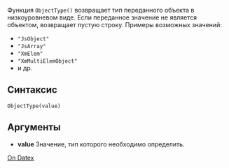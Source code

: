 Функция `ObjectType()` возвращает тип переданного объекта в низкоуровневом виде. Если переданное значение не является объектом, возвращает пустую строку. Примеры возможных значений:

- `"JsObject"`
- `"JsArray"`
- `"XmElem"`
- `"XmMultiElemObject"`
- и др.

## Синтаксис
``` ObjectType(value) ```

## Аргументы
- **value**
	Значение, тип которого необходимо определить.

[On Datex](http://docs.datex.ru/article.htm?id=7172076235998782782)